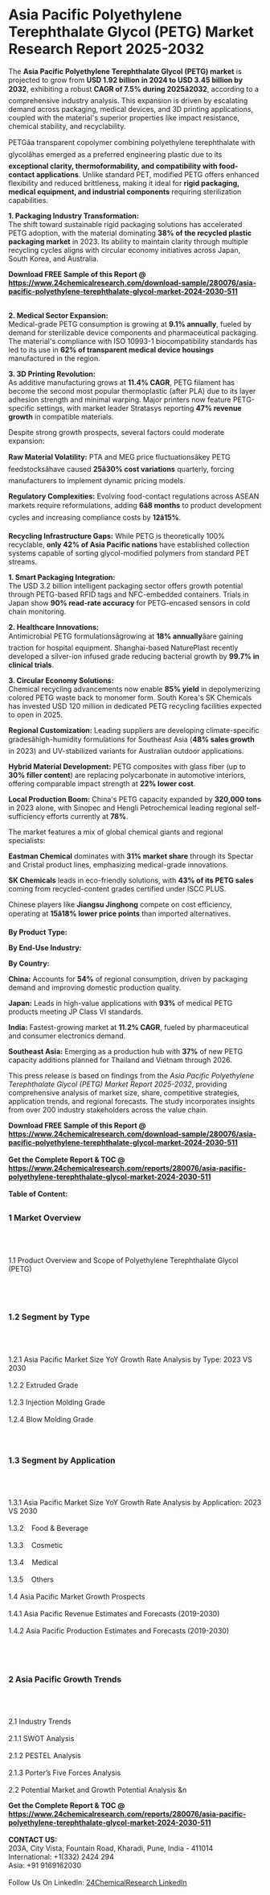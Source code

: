<h1>Asia Pacific Polyethylene Terephthalate Glycol (PETG)  Market Research Report 2025-2032</h1><p>The <strong>Asia Pacific Polyethylene Terephthalate Glycol (PETG) market</strong> is projected to grow from <strong>USD 1.92 billion in 2024 to USD 3.45 billion by 2032</strong>, exhibiting a robust <strong>CAGR of 7.5% during 2025â2032</strong>, according to a comprehensive industry analysis. This expansion is driven by escalating demand across packaging, medical devices, and 3D printing applications, coupled with the material's superior properties like impact resistance, chemical stability, and recyclability.</p><p>PETGâa transparent copolymer combining polyethylene terephthalate with glycolâhas emerged as a preferred engineering plastic due to its <strong>exceptional clarity, thermoformability, and compatibility with food-contact applications</strong>. Unlike standard PET, modified PETG offers enhanced flexibility and reduced brittleness, making it ideal for <strong>rigid packaging, medical equipment, and industrial components</strong> requiring sterilization capabilities.</p><p><strong>1. Packaging Industry Transformation:</strong><br>
The shift toward sustainable rigid packaging solutions has accelerated PETG adoption, with the material dominating <strong>38% of the recycled plastic packaging market</strong> in 2023. Its ability to maintain clarity through multiple recycling cycles aligns with circular economy initiatives across Japan, South Korea, and Australia.</p><div><b>Download FREE Sample of this Report @ 
            <a href="https://www.24chemicalresearch.com/download-sample/280076/asia-pacific-polyethylene-terephthalate-glycol-market-2024-2030-511">
            https://www.24chemicalresearch.com/download-sample/280076/asia-pacific-polyethylene-terephthalate-glycol-market-2024-2030-511</a></b></div><br><p><strong>2. Medical Sector Expansion:</strong><br>
Medical-grade PETG consumption is growing at <strong>9.1% annually</strong>, fueled by demand for sterilizable device components and pharmaceutical packaging. The material's compliance with ISO 10993-1 biocompatibility standards has led to its use in <strong>62% of transparent medical device housings</strong> manufactured in the region.</p><p><strong>3. 3D Printing Revolution:</strong><br>
As additive manufacturing grows at <strong>11.4% CAGR</strong>, PETG filament has become the second most popular thermoplastic (after PLA) due to its layer adhesion strength and minimal warping. Major printers now feature PETG-specific settings, with market leader Stratasys reporting <strong>47% revenue growth</strong> in compatible materials.</p><p>Despite strong growth prospects, several factors could moderate expansion:</p><p><strong>Raw Material Volatility:</strong> PTA and MEG price fluctuationsâkey PETG feedstocksâhave caused <strong>25â30% cost variations</strong> quarterly, forcing manufacturers to implement dynamic pricing models.</p><p><strong>Regulatory Complexities:</strong> Evolving food-contact regulations across ASEAN markets require reformulations, adding <strong>6â8 months</strong> to product development cycles and increasing compliance costs by <strong>12â15%</strong>.</p><p><strong>Recycling Infrastructure Gaps:</strong> While PETG is theoretically 100% recyclable, <strong>only 42% of Asia Pacific nations</strong> have established collection systems capable of sorting glycol-modified polymers from standard PET streams.</p><p><strong>1. Smart Packaging Integration:</strong><br>
The USD 3.2 billion intelligent packaging sector offers growth potential through PETG-based RFID tags and NFC-embedded containers. Trials in Japan show <strong>90% read-rate accuracy</strong> for PETG-encased sensors in cold chain monitoring.</p><p><strong>2. Healthcare Innovations:</strong><br>
Antimicrobial PETG formulationsâgrowing at <strong>18% annually</strong>âare gaining traction for hospital equipment. Shanghai-based NaturePlast recently developed a silver-ion infused grade reducing bacterial growth by <strong>99.7% in clinical trials</strong>.</p><p><strong>3. Circular Economy Solutions:</strong><br>
Chemical recycling advancements now enable <strong>85% yield</strong> in depolymerizing colored PETG waste back to monomer form. South Korea's SK Chemicals has invested USD 120 million in dedicated PETG recycling facilities expected to open in 2025.</p><p><strong>Regional Customization:</strong> Leading suppliers are developing climate-specific gradesâhigh-humidity formulations for Southeast Asia (<strong>48% sales growth</strong> in 2023) and UV-stabilized variants for Australian outdoor applications.</p><p><strong>Hybrid Material Development:</strong> PETG composites with glass fiber (up to <strong>30% filler content</strong>) are replacing polycarbonate in automotive interiors, offering comparable impact strength at <strong>22% lower cost</strong>.</p><p><strong>Local Production Boom:</strong> China's PETG capacity expanded by <strong>320,000 tons</strong> in 2023 alone, with Sinopec and Hengli Petrochemical leading regional self-sufficiency efforts currently at <strong>78%</strong>.</p><p>The market features a mix of global chemical giants and regional specialists:</p><p><strong>Eastman Chemical</strong> dominates with <strong>31% market share</strong> through its Spectar and Cristal product lines, emphasizing medical-grade innovations.</p><p><strong>SK Chemicals</strong> leads in eco-friendly solutions, with <strong>43% of its PETG sales</strong> coming from recycled-content grades certified under ISCC PLUS.</p><p>Chinese players like <strong>Jiangsu Jinghong</strong> compete on cost efficiency, operating at <strong>15â18% lower price points</strong> than imported alternatives.</p><p><strong>By Product Type:</strong></p><p><strong>By End-Use Industry:</strong></p><p><strong>By Country:</strong></p><p><strong>China:</strong> Accounts for <strong>54%</strong> of regional consumption, driven by packaging demand and improving domestic production quality.</p><p><strong>Japan:</strong> Leads in high-value applications with <strong>93%</strong> of medical PETG products meeting JP Class VI standards.</p><p><strong>India:</strong> Fastest-growing market at <strong>11.2% CAGR</strong>, fueled by pharmaceutical and consumer electronics demand.</p><p><strong>Southeast Asia:</strong> Emerging as a production hub with <strong>37%</strong> of new PETG capacity additions planned for Thailand and Vietnam through 2026.</p><p>This press release is based on findings from the <em>Asia Pacific Polyethylene Terephthalate Glycol (PETG) Market Report 2025-2032</em>, providing comprehensive analysis of market size, share, competitive strategies, application trends, and regional forecasts. The study incorporates insights from over 200 industry stakeholders across the value chain.</p><div><b>Download FREE Sample of this Report @ 
            <a href="https://www.24chemicalresearch.com/download-sample/280076/asia-pacific-polyethylene-terephthalate-glycol-market-2024-2030-511">
            https://www.24chemicalresearch.com/download-sample/280076/asia-pacific-polyethylene-terephthalate-glycol-market-2024-2030-511</a></b></div><br><div><b>Get the Complete Report & TOC @ 
            <a href="https://www.24chemicalresearch.com/reports/280076/asia-pacific-polyethylene-terephthalate-glycol-market-2024-2030-511">
            https://www.24chemicalresearch.com/reports/280076/asia-pacific-polyethylene-terephthalate-glycol-market-2024-2030-511</a></b></div><br>
            <b>Table of Content:</b><p><h2><span style="font-size:16px"><strong>1 Market Overview&nbsp;&nbsp; &nbsp;</strong></span></h2><br />
<br />
<p>1.1 Product Overview and Scope of Polyethylene Terephthalate Glycol (PETG) &nbsp;</p><br />
<br />
<h2><strong><span style="font-size:16px">1.2 Segment by Type&nbsp;&nbsp; &nbsp;</span></strong></h2><br />
<br />
<p>1.2.1 Asia Pacific Market Size YoY Growth Rate Analysis by Type: 2023 VS 2030&nbsp;&nbsp; &nbsp;<br /><br />
1.2.2 Extruded Grade&nbsp;&nbsp; &nbsp;<br /><br />
1.2.3 Injection Molding Grade<br /><br />
1.2.4 Blow Molding Grade<br /><br />
<br />
<h2><span style="font-size:16px"><strong>1.3 Segment by Application&nbsp;&nbsp;</strong></span></h2><br />
<br />
<p>1.3.1 Asia Pacific Market Size YoY Growth Rate Analysis by Application: 2023 VS 2030&nbsp;&nbsp; &nbsp;<br /><br />
1.3.2&nbsp;&nbsp; &nbsp;Food & Beverage<br /><br />
1.3.3&nbsp;&nbsp; &nbsp;Cosmetic<br /><br />
1.3.4&nbsp;&nbsp; &nbsp;Medical<br /><br />
1.3.5&nbsp;&nbsp; &nbsp;Others<br /><br />
1.4 Asia Pacific Market Growth Prospects&nbsp;&nbsp; &nbsp;<br /><br />
1.4.1 Asia Pacific Revenue Estimates and Forecasts (2019-2030)&nbsp;&nbsp; &nbsp;<br /><br />
1.4.2 Asia Pacific Production Estimates and Forecasts (2019-2030)&nbsp;&nbsp;</p><br />
<br />
<h2><span style="font-size:16px"><strong>2 Asia Pacific Growth Trends&nbsp;&nbsp; &nbsp;</strong></span></h2><br />
<br />
<p>2.1 Industry Trends&nbsp;&nbsp; &nbsp;<br /><br />
2.1.1 SWOT Analysis&nbsp;&nbsp; &nbsp;<br /><br />
2.1.2 PESTEL Analysis&nbsp;&nbsp; &nbsp;<br /><br />
2.1.3 Porter&rsquo;s Five Forces Analysis&nbsp;&nbsp; &nbsp;<br /><br />
2.2 Potential Market and Growth Potential Analysis&nbsp;&n</p><div><b>Get the Complete Report & TOC @ 
            <a href="https://www.24chemicalresearch.com/reports/280076/asia-pacific-polyethylene-terephthalate-glycol-market-2024-2030-511">
            https://www.24chemicalresearch.com/reports/280076/asia-pacific-polyethylene-terephthalate-glycol-market-2024-2030-511</a></b></div><br><b>CONTACT US:</b><br>
            203A, City Vista, Fountain Road, Kharadi, Pune, India - 411014<br>
            International: +1(332) 2424 294<br>
            Asia: +91 9169162030 <br><br>
            Follow Us On LinkedIn: <a href="https://www.linkedin.com/company/24chemicalresearch/">24ChemicalResearch LinkedIn</a>